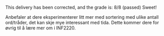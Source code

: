 This delivery has been corrected, and the grade is: 8/8 (passed)
Sweet!

Anbefaler at dere eksperimenterer litt mer med sortering med ulike antall ord/tråder, det kan skje mye interessant med tida. Dette kommer dere for øvrig til å lære mer om i INF2220.